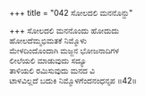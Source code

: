+++
title = "042 ಸೋಲದಲಿ ಮನನೊನ್ದು"

+++
ಸೋಲದಲಿ ಮನನೊಂದು ಹೋದುದು  
ಹೋಲದೆಮ್ಮಭಿಮತಕೆ ನಿಮ್ಮೊಳು  
ಮೇಳದಿಂದೊಂದಾಗಿ ಮಜ್ಜನ ಭೋಜನಾದಿಗಳ  
ಲೀಲೆಯಲಿ ಮಾಡುವುದು ಸದ್ಯೂ  
ತಾಳಿಯಲಿ ರಮಿಸುವುದು ಮನದ ವಿ  
ಟಾಳವಿಲ್ಲದೆ ಬದುಕಿ ನಿಮ್ಮೊಳಗೆಂದನಂಧನೃಪ     ॥42॥